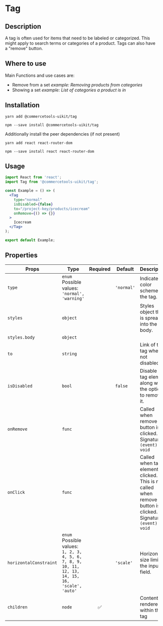 <!-- THIS IS AN AUTOGENERATED FILE. DO NOT EDIT THIS FILE DIRECTLY. -->
<!-- This file is created by the `yarn generate-readme` script. -->

# Tag

## Description

A tag is often used for items that need to be labeled or categorized. This might apply to search terms or categories of a product. Tags can also have a "remove" button.

## Where to use

Main Functions and use cases are:

- Remove from a set _example: Removing products from categories_
- Showing a set _example: List of categories a product is in_

## Installation

```
yarn add @commercetools-uikit/tag
```

```
npm --save install @commercetools-uikit/tag
```

Additionally install the peer dependencies (if not present)

```
yarn add react react-router-dom
```

```
npm --save install react react-router-dom
```

## Usage

```jsx
import React from 'react';
import Tag from '@commercetools-uikit/tag';

const Example = () => (
  <Tag
    type="normal"
    isDisabled={false}
    to="/project-key/products/icecream"
    onRemove={() => {}}
  >
    Icecream
  </Tag>
);

export default Example;
```

## Properties

| Props                  | Type                                                                                                     | Required | Default    | Description                                                                                                                       |
| ---------------------- | -------------------------------------------------------------------------------------------------------- | :------: | ---------- | --------------------------------------------------------------------------------------------------------------------------------- |
| `type`                 | `enum`<br/>Possible values:<br/>`'normal', 'warning'`                                                    |          | `'normal'` | Indicates color scheme of the tag.                                                                                                |
| `styles`               | `object`                                                                                                 |          |            | Styles object that is spread into the tag body.                                                                                   |
| `styles.body`          | `object`                                                                                                 |          |            |                                                                                                                                   |
| `to`                   | `string`                                                                                                 |          |            | Link of the tag when not disabled                                                                                                 |
| `isDisabled`           | `bool`                                                                                                   |          | `false`    | Disable the tag element along with the option to remove it.                                                                       |
| `onRemove`             | `func`                                                                                                   |          |            | Called when remove button is clicked.&#xA;<br />&#xA;Signature: `(event) => void`                                                 |
| `onClick`              | `func`                                                                                                   |          |            | Called when tag element is clicked. This is not called when remove button is clicked.&#xA;<br />&#xA;Signature: `(event) => void` |
| `horizontalConstraint` | `enum`<br/>Possible values:<br/>`1, 2, 3, 4, 5, 6, 7, 8, 9, 10, 11, 12, 13, 14, 15, 16, 'scale', 'auto'` |          | `'scale'`  | Horizontal size limit of the input field.                                                                                         |
| `children`             | `node`                                                                                                   |    ✅    |            | Content rendered within the tag                                                                                                   |
